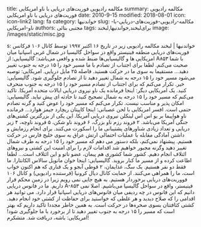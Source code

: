 title: مکالمه رادیویی فوریت‌های دریایی با ناو امریکایی
summary: مکالمه رادیویی فوریت‌های دریایی با ناو امریکایی
date: 2010-9-15
modified: 2018-08-01
icon:  icon-link2
lang: fa
category: خواندنیها
slug: مکالمه-رادیویی-فوریت‌های-دریایی-با-ناو-امریکایی
authors: مجتبی بنائی
tags: برای‌لبخند,خواندنیها,لبخند
image: /images/static/misc.jpg

s: خواندنیها | لبخند مکالمه رادیویی زیر در تاریخ ۱۶ اکتبر ۱۹۹۷ توسط کانال ۱۰۶ فرکانس  فوریت‌های دریایی منطقه فینیستر واقع در سواحل گالیسیا در شمال غربی  اسپانیا میان امریکایی ها و گالیسیایی‌ها ضبط شده و واقعی‌ می‌‌باشد: گالیسیایی:  از A۸۵۳ با شما صحبت می‌کنم. لطفا برای اجتناب از تصادم با ما مسیر خود را  ۱۵ درجه به جنوب تغییر دهید... مستقیما به سوی ما در حرکت هستید. فاصله ۲۵  مایل دریایی. امریکایی: توصیه می‌‌شود مسیر خود را ۱۵ درجه به شمال تغییر دهید تا از تصادم جلوگیری شود. گالیسیایی: خیر. تکرار می‌‌کنم که برای اجتناب از تصادم مسیر خود را ۱۵ درجه به جنوب منحرف کنید. یک  امریکایی دیگر: اینجا فرمانده یک ناو نیروی دریایی ایالات متحده آمریکا.  تاکید می‌‌کنم که مسیر خود را ۱۵ درجه به شمال تصحیح کنید تا حادثه ای پیش  نیاید. گالیسیایی: امکان پذیر و مناسب نیست. تکرار می‌‌کنم که مسیر خود را عوض کنید و گرنه تصادم حتمی است. افسر  امریکایی با لحن عصبانی: اینجا کاپیتان ریچارد جیمز هوارد... فرمانده ناو  هواپیما بر یو اس اس لینکلن نیروی دریایی آمریکا. این یکی‌ از بزرگترین  کشتی‌های جنگی آمریکا می‌‌باشد. ۲ فروند رزم ناو بزرگ، ۶ فروند ناو شکن، ۵  فروند ناوچه، ۴ زیر دریایی و تعداد زیادی شناور‌های پشتیبانی ما را اسکورت  می‌‌کنند. برای انجام رزمایش و داشتن آمادگی مقابله با عملیات  احتمالی‌ ارتش عراق به سوی خلیج فارس در حرکت هستیم. پیشنهاد نمی‌‌کنم،  بلکه دستور می دهم که مسیر خود را ۱۵ درجه به طرف شمال تغییر دهید وگرنه  مجبور خواهیم شد اقدامات لازم را برای امنیت این کشتی و نیروهای ائتلاف  انجام دهیم. کشور شما کشوری هم پیمان، عضو ناتو و این ائتلاف است... لطفا  اطاعت کرده و از مسیر ما کنار بروید. گالیسیایی: اینجا خوان مانویل  سالاس الکانتارا. ما فقط دو نفر هستیم. یک سگ، غذایمان، ۲ قوطی آبجو و یک  قناری که هم اکنون خواب است، ما را همراهی می‌‌کنند. از حمایت کانال دیال  کرونیا (فرستنده رادیویی) و کانال ۱۰۶ فووریت‌های دریایی برخوردار هستیم.  به هیچ جایی‌ نمی رویم زیرا در زمین محکم قرار داریم. ما در فانوس دریایی  A-۸۵۳ فینیستر، واقع در سواحل گالیسیا می‌‌باشیم. اصلا نمی دانیم که این  فانوس در چه ردیفی‌ میان فانوس‌های دریایی اسپانیا قرار دارد. می توانید هر  اقدامی را که صلاح دیدید و هر غلطی که خواستید برای حفاظت از کشتی خود  انجام دهید. کشتی کثافتتان بسوی صخره‌ها در حرکت است. به همین خاطر مجددا  تاکید داریم که بهتر است که مسیر را ۱۵ درجه به جنوب تغییر دهید تا از  برخورد با ما جلوگیری شود! امریکایی: باشه، دریافت شد. متشکرم!
